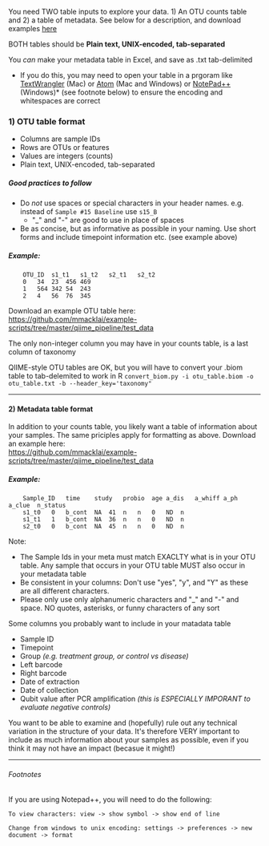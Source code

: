 You need TWO table inputs to explore your data. 1) An OTU counts table and 2) a table of metadata. See below for a description, and download examples [here](https://github.com/mmacklai/example-scripts/tree/master/qiime_pipeline/test_data)

BOTH tables should be **Plain text, UNIX-encoded, tab-separated**

You *can* make your metadata table in Excel, and save as .txt tab-delimited
- If you do this, you may need to open your table in a prgoram like [TextWrangler](http://www.barebones.com/products/textwrangler/) (Mac) or [Atom](https://atom.io) (Mac and Windows) or [NotePad++](https://notepad-plus-plus.org) (Windows)* (see footnote below) to ensure the encoding and whitespaces are correct

### 1) OTU table format

- Columns are sample IDs
- Rows are OTUs or features
- Values are integers (counts)
- Plain text, UNIX-encoded, tab-separated


##### Good practices to follow
- Do *not* use spaces or special characters in your header names. e.g. instead of `Sample #15 Baseline` use `s15_B`
  - "_" and "-" are good to use in place of spaces
- Be as concise, but as informative as possible in your naming. Use short forms and include timepoint information etc. (see example above)

##### Example:
		OTU_ID	s1_t1	s1_t2	s2_t1	s2_t2
		0	34	23	456	469
		1	564	342	54	243
		2	4	56	76	345

Download an example OTU table here:  
https://github.com/mmacklai/example-scripts/tree/master/qiime_pipeline/test_data

The only non-integer column you may have in your counts table, is a last column of taxonomy

QIIME-style OTU tables are OK, but you will have to convert your .biom table to tab-delemited to work in R
`convert_biom.py -i otu_table.biom -o otu_table.txt -b --header_key='taxonomy"`

---------------
#### 2) Metadata table format

In addition to your counts table, you likely want a table of information about your samples. The same priciples apply for formatting as above. Download an example here:  
https://github.com/mmacklai/example-scripts/tree/master/qiime_pipeline/test_data

##### Example:
		Sample_ID	time	study	probio	age	a_dis	a_whiff	a_ph	a_clue	n_status
		s1_t0	0	b_cont	NA	41	n	n	0	ND	n
		s1_t1	1	b_cont	NA	36	n	n	0	ND	n
		s2_t0	0	b_cont	NA	45	n	n	0	ND	n

Note:
- The Sample Ids in your meta must match EXACLTY what is in your OTU table. Any sample that occurs in your OTU table MUST also occur in your metadata table
- Be consistent in your columns: Don't use "yes", "y", and "Y" as these are all different characters.
- Please only use only alphanumeric characters and "\_" and "\-" and space. NO quotes, asterisks, or funny characters of any sort

Some columns you probably want to include in your matadata table
- Sample ID
- Timepoint
- Group _(e.g. treatment group, or control vs disease)_
- Left barcode
- Right barcode
- Date of extraction
- Date of collection
- Qubit value after PCR amplification _(this is ESPECIALLY IMPORANT to evaluate negative controls)_

You want to be able to examine and (hopefully) rule out any technical variation in the structure of your data. It's therefore VERY important to include as much information about your samples as possible, even if you think it may not have an impact (becasue it might!)

---------
###### Footnotes
If you are using Notepad++, you will need to do the following:
````
To view characters: view -> show symbol -> show end of line

Change from windows to unix encoding: settings -> preferences -> new document -> format
````
